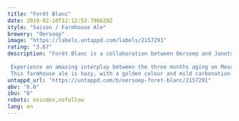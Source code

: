 ```yaml
---
title: "Forêt Blanc"
date: 2019-02-10T12:12:53.796620Z
style: "Saison / Farmhouse Ale"
brewery: "Oersoep"
image: "https://labels.untappd.com/labels/2157291"
rating: "3.67"
description: "Forêt Blanc is a collaboration between Oersoep and JanotsBos, a winery in Meursault, Burgundy.  Experience an amazing interplay between the three months aging on Meursault barrels and the use of Hallertau blanc hops. This farmhouse ale is hazy, with a golden colour and mild carbonation. Flavour of peaches, vanilla and honey, a creamy mouthfeel followed with aromas of peaches and vanilla. "
untappd_url: "https://untappd.com/b/oersoep-foret-blanc/2157291"
abv: "6.0"
ibu: "0"
robots: noindex,nofollow
lang: en
---
```

